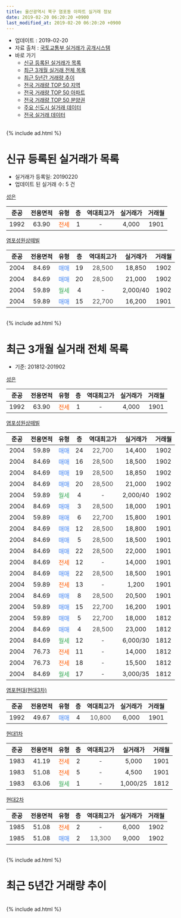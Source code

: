```yaml
---
title: 울산광역시 북구 염포동 아파트 실거래 정보
date: 2019-02-20 06:20:20 +0900
last_modified_at: 2019-02-20 06:20:20 +0900
---
```


* 업데이트 : 2019-02-20
* 자료 출처 : [국토교통부 실거래가 공개시스템](http://rt.molit.go.kr)
* 바로 가기
    * [신규 등록된 실거래가 목록](#신규-등록된-실거래가-목록)
    * [최근 3개월 실거래 전체 목록](#최근-3개월-실거래-전체-목록)
    * [최근 5년간 거래량 추이](#최근-5년간-거래량-추이)
    * [전국 거래량 TOP 50 지역](https://inasie.github.io/apt-trade-info/최근-3개월-전국에서-가장-거래가-많이-발생한-지역)
    * [전국 거래량 TOP 50 아파트](https://inasie.github.io/apt-trade-info/최근-3개월-전국에서-가장-거래가-많이-발생한-아파트)
    * [전국 거래량 TOP 50 분양권](https://inasie.github.io/apt-trade-info/최근-3개월-전국에서-가장-거래가-많이-발생한-분양권)
    * [주요 신도시 실거래 데이터](https://inasie.github.io/apt-trade-info/주요-신도시)
    * [전국 실거래 데이터](https://inasie.github.io/apt-trade-info/전국)
<br>
{% include ad.html %}
<br>

# 신규 등록된 실거래가 목록
* 실거래가 등록일: 20190220
* 업데이트 된 실거래 수: 5 건


[성은](https://search.naver.com/search.naver?query=%EC%9A%B8%EC%82%B0%EA%B4%91%EC%97%AD%EC%8B%9C+%EB%B6%81%EA%B5%AC+%EC%97%BC%ED%8F%AC%EB%8F%99+%EC%84%B1%EC%9D%80)

|준공|전용면적|유형|층|역대최고가|실거래가|거래월|
|:---:|:---:|:---:|:---:|:---:|:---:|:---:|
|1992|63.90|<span style="color:#ff5a00">전세</span>|1|<span style="color:#444444">-</span>|4,000|1901|

[염포성원상떼빌](https://search.naver.com/search.naver?query=%EC%9A%B8%EC%82%B0%EA%B4%91%EC%97%AD%EC%8B%9C+%EB%B6%81%EA%B5%AC+%EC%97%BC%ED%8F%AC%EB%8F%99+%EC%97%BC%ED%8F%AC%EC%84%B1%EC%9B%90%EC%83%81%EB%96%BC%EB%B9%8C)

|준공|전용면적|유형|층|역대최고가|실거래가|거래월|
|:---:|:---:|:---:|:---:|:---:|:---:|:---:|
|2004|84.69|<span style="color:#4285f3">매매</span>|19|<span style="color:#444444">28,500</span>|18,850|1902|
|2004|84.69|<span style="color:#4285f3">매매</span>|20|<span style="color:#444444">28,500</span>|21,000|1902|
|2004|59.89|<span style="color:#34a853">월세</span>|4|<span style="color:#444444">-</span>|2,000/40|1902|
|2004|59.89|<span style="color:#4285f3">매매</span>|15|<span style="color:#444444">22,700</span>|16,200|1901|


<br>
{% include ad.html %}
<br>

# 최근 3개월 실거래 전체 목록
* 기준: 201812-201902


[성은](https://search.naver.com/search.naver?query=%EC%9A%B8%EC%82%B0%EA%B4%91%EC%97%AD%EC%8B%9C+%EB%B6%81%EA%B5%AC+%EC%97%BC%ED%8F%AC%EB%8F%99+%EC%84%B1%EC%9D%80)

|준공|전용면적|유형|층|역대최고가|실거래가|거래월|
|:---:|:---:|:---:|:---:|:---:|:---:|:---:|
|1992|63.90|<span style="color:#ff5a00">전세</span>|1|<span style="color:#444444">-</span>|4,000|1901|

[염포성원상떼빌](https://search.naver.com/search.naver?query=%EC%9A%B8%EC%82%B0%EA%B4%91%EC%97%AD%EC%8B%9C+%EB%B6%81%EA%B5%AC+%EC%97%BC%ED%8F%AC%EB%8F%99+%EC%97%BC%ED%8F%AC%EC%84%B1%EC%9B%90%EC%83%81%EB%96%BC%EB%B9%8C)

|준공|전용면적|유형|층|역대최고가|실거래가|거래월|
|:---:|:---:|:---:|:---:|:---:|:---:|:---:|
|2004|59.89|<span style="color:#4285f3">매매</span>|24|<span style="color:#444444">22,700</span>|14,400|1902|
|2004|84.69|<span style="color:#4285f3">매매</span>|16|<span style="color:#444444">28,500</span>|18,500|1902|
|2004|84.69|<span style="color:#4285f3">매매</span>|19|<span style="color:#444444">28,500</span>|18,850|1902|
|2004|84.69|<span style="color:#4285f3">매매</span>|20|<span style="color:#444444">28,500</span>|21,000|1902|
|2004|59.89|<span style="color:#34a853">월세</span>|4|<span style="color:#444444">-</span>|2,000/40|1902|
|2004|84.69|<span style="color:#4285f3">매매</span>|3|<span style="color:#444444">28,500</span>|18,000|1901|
|2004|59.89|<span style="color:#4285f3">매매</span>|6|<span style="color:#444444">22,700</span>|15,800|1901|
|2004|84.69|<span style="color:#4285f3">매매</span>|12|<span style="color:#444444">28,500</span>|18,800|1901|
|2004|84.69|<span style="color:#4285f3">매매</span>|5|<span style="color:#444444">28,500</span>|18,500|1901|
|2004|84.69|<span style="color:#4285f3">매매</span>|22|<span style="color:#444444">28,500</span>|22,000|1901|
|2004|84.69|<span style="color:#ff5a00">전세</span>|12|<span style="color:#444444">-</span>|14,000|1901|
|2004|84.69|<span style="color:#4285f3">매매</span>|22|<span style="color:#444444">28,500</span>|18,500|1901|
|2004|59.89|<span style="color:#ff5a00">전세</span>|13|<span style="color:#444444">-</span>|1,200|1901|
|2004|84.69|<span style="color:#4285f3">매매</span>|8|<span style="color:#444444">28,500</span>|20,500|1901|
|2004|59.89|<span style="color:#4285f3">매매</span>|15|<span style="color:#444444">22,700</span>|16,200|1901|
|2004|59.89|<span style="color:#4285f3">매매</span>|5|<span style="color:#444444">22,700</span>|18,000|1812|
|2004|84.69|<span style="color:#4285f3">매매</span>|4|<span style="color:#444444">28,500</span>|23,000|1812|
|2004|84.69|<span style="color:#34a853">월세</span>|12|<span style="color:#444444">-</span>|6,000/30|1812|
|2004|76.73|<span style="color:#ff5a00">전세</span>|11|<span style="color:#444444">-</span>|14,000|1812|
|2004|76.73|<span style="color:#ff5a00">전세</span>|18|<span style="color:#444444">-</span>|15,500|1812|
|2004|84.69|<span style="color:#34a853">월세</span>|17|<span style="color:#444444">-</span>|3,000/35|1812|

[염포현대(현대3차)](https://search.naver.com/search.naver?query=%EC%9A%B8%EC%82%B0%EA%B4%91%EC%97%AD%EC%8B%9C+%EB%B6%81%EA%B5%AC+%EC%97%BC%ED%8F%AC%EB%8F%99+%EC%97%BC%ED%8F%AC%ED%98%84%EB%8C%80%28%ED%98%84%EB%8C%803%EC%B0%A8%29)

|준공|전용면적|유형|층|역대최고가|실거래가|거래월|
|:---:|:---:|:---:|:---:|:---:|:---:|:---:|
|1992|49.67|<span style="color:#4285f3">매매</span>|4|<span style="color:#444444">10,800</span>|6,000|1901|

[현대1차](https://search.naver.com/search.naver?query=%EC%9A%B8%EC%82%B0%EA%B4%91%EC%97%AD%EC%8B%9C+%EB%B6%81%EA%B5%AC+%EC%97%BC%ED%8F%AC%EB%8F%99+%ED%98%84%EB%8C%801%EC%B0%A8)

|준공|전용면적|유형|층|역대최고가|실거래가|거래월|
|:---:|:---:|:---:|:---:|:---:|:---:|:---:|
|1983|41.19|<span style="color:#ff5a00">전세</span>|2|<span style="color:#444444">-</span>|5,000|1901|
|1983|51.08|<span style="color:#ff5a00">전세</span>|5|<span style="color:#444444">-</span>|4,500|1901|
|1983|63.06|<span style="color:#34a853">월세</span>|1|<span style="color:#444444">-</span>|1,000/25|1812|

[현대2차](https://search.naver.com/search.naver?query=%EC%9A%B8%EC%82%B0%EA%B4%91%EC%97%AD%EC%8B%9C+%EB%B6%81%EA%B5%AC+%EC%97%BC%ED%8F%AC%EB%8F%99+%ED%98%84%EB%8C%802%EC%B0%A8)

|준공|전용면적|유형|층|역대최고가|실거래가|거래월|
|:---:|:---:|:---:|:---:|:---:|:---:|:---:|
|1985|51.08|<span style="color:#ff5a00">전세</span>|2|<span style="color:#444444">-</span>|6,000|1902|
|1985|51.08|<span style="color:#4285f3">매매</span>|2|<span style="color:#444444">13,300</span>|9,000|1902|


<br>
{% include ad.html %}
<br>

# 최근 5년간 거래량 추이


<div style="width:100%;">
    <canvas id="deal_progress" height="200"></canvas>
</div>

<script>
new Chart(document.getElementById("deal_progress"), {
    type: 'line',
    data: {
        labels: ['201402','201403','201404','201405','201406','201407','201408','201409','201410','201411','201412','201501','201502','201503','201504','201505','201506','201507','201508','201509','201510','201511','201512','201601','201602','201603','201604','201605','201606','201607','201608','201609','201610','201611','201612','201701','201702','201703','201704','201705','201706','201707','201708','201709','201710','201711','201712','201801','201802','201803','201804','201805','201806','201807','201808','201809','201810','201811','201812','201901','201902'],
        datasets: [{
            label: '매매',
            pointRadius: 1,
            data: [13, 26, 30, 26, 19, 14, 16, 21, 19, 15, 11, 17, 9, 13, 26, 18, 25, 13, 15, 17, 17, 17, 6, 15, 7, 12, 11, 8, 10, 10, 9, 4, 11, 6, 4, 8, 7, 16, 10, 10, 11, 12, 6, 5, 4, 10, 10, 2, 12, 18, 7, 11, 2, 2, 2, 2, 9, 5, 2, 9, 5],
            borderColor: "rgba(255, 201, 14, 1)",
            backgroundColor: "rgba(255, 201, 14, 0.5)",
            fill: false,
            lineTension: 0
        },{
            label: '전월세',
            pointRadius: 1,
            data: [5, 5, 8, 7, 7, 7, 7, 6, 8, 4, 6, 11, 6, 6, 8, 10, 6, 8, 2, 11, 11, 4, 3, 8, 2, 9, 7, 5, 3, 3, 3, 3, 6, 8, 6, 8, 3, 4, 6, 4, 7, 3, 10, 4, 3, 11, 5, 2, 8, 8, 10, 6, 8, 6, 5, 6, 11, 6, 5, 5, 2],
            borderColor: "rgba(0, 141, 185, 1)",
            backgroundColor: "rgba(0, 141, 185, 0.5)",
            fill: false,
            lineTension: 0
        }
        ]
    },
    options: {
        responsive: true,
        title: {
            display: false
        },
        tooltips: {
            mode: 'index',
            intersect: false
        },
        hover: {
            mode: 'nearest',
            intersect: true
        },
        scales: {
            xAxes: [{
                display: true,
                scaleLabel: {
                    display: true,
                    labelString: '년/월'
                }
            }],
            yAxes: [{
                display: true,
                ticks: {
                    suggestedMin: 0,
                },
                scaleLabel: {
                    display: true,
                    labelString: '실거래 수'
                }
            }]
        }
    }
});

</script>


<br>
{% include ad.html %}
<br>


